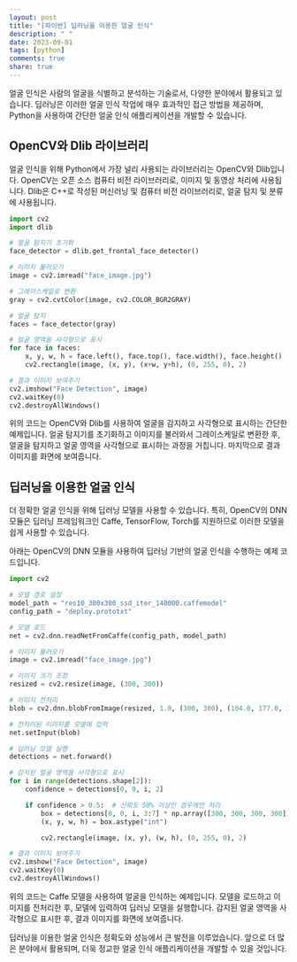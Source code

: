 ```yaml
---
layout: post
title: "[파이썬] 딥러닝을 이용한 얼굴 인식"
description: " "
date: 2023-09-01
tags: [python]
comments: true
share: true
---
```


얼굴 인식은 사람의 얼굴을 식별하고 분석하는 기술로서, 다양한 분야에서 활용되고 있습니다. 딥러닝은 이러한 얼굴 인식 작업에 매우 효과적인 접근 방법을 제공하며, Python을 사용하여 간단한 얼굴 인식 애플리케이션을 개발할 수 있습니다.

## OpenCV와 Dlib 라이브러리

얼굴 인식을 위해 Python에서 가장 널리 사용되는 라이브러리는 OpenCV와 Dlib입니다. OpenCV는 오픈 소스 컴퓨터 비전 라이브러리로, 이미지 및 동영상 처리에 사용됩니다. Dlib은 C++로 작성된 머신러닝 및 컴퓨터 비전 라이브러리로, 얼굴 탐지 및 분류에 사용됩니다.

```python
import cv2
import dlib

# 얼굴 탐지기 초기화
face_detector = dlib.get_frontal_face_detector()

# 이미지 불러오기
image = cv2.imread("face_image.jpg")

# 그레이스케일로 변환
gray = cv2.cvtColor(image, cv2.COLOR_BGR2GRAY)

# 얼굴 탐지
faces = face_detector(gray)

# 얼굴 영역을 사각형으로 표시
for face in faces:
    x, y, w, h = face.left(), face.top(), face.width(), face.height()
    cv2.rectangle(image, (x, y), (x+w, y+h), (0, 255, 0), 2)

# 결과 이미지 보여주기
cv2.imshow("Face Detection", image)
cv2.waitKey(0)
cv2.destroyAllWindows()
```

위의 코드는 OpenCV와 Dlib를 사용하여 얼굴을 감지하고 사각형으로 표시하는 간단한 예제입니다. 얼굴 탐지기를 초기화하고 이미지를 불러와서 그레이스케일로 변환한 후, 얼굴을 탐지하고 얼굴 영역을 사각형으로 표시하는 과정을 거칩니다. 마지막으로 결과 이미지를 화면에 보여줍니다.

## 딥러닝을 이용한 얼굴 인식

더 정확한 얼굴 인식을 위해 딥러닝 모델을 사용할 수 있습니다. 특히, OpenCV의 DNN 모듈은 딥러닝 프레임워크인 Caffe, TensorFlow, Torch를 지원하므로 이러한 모델을 쉽게 사용할 수 있습니다.

아래는 OpenCV의 DNN 모듈을 사용하여 딥러닝 기반의 얼굴 인식을 수행하는 예제 코드입니다.

```python
import cv2

# 모델 경로 설정
model_path = "res10_300x300_ssd_iter_140000.caffemodel"
config_path = "deploy.prototxt"

# 모델 로드
net = cv2.dnn.readNetFromCaffe(config_path, model_path)

# 이미지 불러오기
image = cv2.imread("face_image.jpg")

# 이미지 크기 조정
resized = cv2.resize(image, (300, 300))

# 이미지 전처리
blob = cv2.dnn.blobFromImage(resized, 1.0, (300, 300), (104.0, 177.0, 123.0))

# 전처리된 이미지를 모델에 입력
net.setInput(blob)

# 딥러닝 모델 실행
detections = net.forward()

# 감지된 얼굴 영역을 사각형으로 표시
for i in range(detections.shape[2]):
    confidence = detections[0, 0, i, 2]

    if confidence > 0.5:  # 신뢰도 50% 이상인 경우에만 처리
        box = detections[0, 0, i, 3:7] * np.array([300, 300, 300, 300])
        (x, y, w, h) = box.astype("int")

        cv2.rectangle(image, (x, y), (w, h), (0, 255, 0), 2)

# 결과 이미지 보여주기
cv2.imshow("Face Detection", image)
cv2.waitKey(0)
cv2.destroyAllWindows()
```

위의 코드는 Caffe 모델을 사용하여 얼굴을 인식하는 예제입니다. 모델을 로드하고 이미지를 전처리한 후, 모델에 입력하여 딥러닝 모델을 실행합니다. 감지된 얼굴 영역을 사각형으로 표시한 후, 결과 이미지를 화면에 보여줍니다.

딥러닝을 이용한 얼굴 인식은 정확도와 성능에서 큰 발전을 이루었습니다. 앞으로 더 많은 분야에서 활용되며, 더욱 정교한 얼굴 인식 애플리케이션을 개발할 수 있을 것입니다.